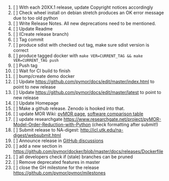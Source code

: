 
 1. [ ] With each 20XX.1 release, update Copyright notices accordingly
 1. [ ] Check wheel install on debian stretch produces an OK error message due to too old python
 1. [ ] Write Release Notes. All new deprecations need to be mentioned.
 1. [ ] Update Readme
 1. [ ] (Create release branch)
 1. [ ] Tag commit
 1. [ ] produce sdist with checked out tag, make sure sdist version is correct
 1. [ ] produce tagged docker with `make VER=CURRENT_TAG && make VER=CURRENT_TAG push`
 1. [ ] Push tag
 1. [ ] Wait for CI build to finish
 1. [ ] bump/create demo docker
 1. [ ] Update https://github.com/pymor/docs/edit/master/index.html to point to new release
 1. [ ] Update https://github.com/pymor/docs/edit/master/latest to point to new release
 1. [ ] Update Homepage
 1. [ ] Make a github release. Zenodo is hooked into that.
 1. [ ] update MOR Wiki:
        [pyMOR page](https://morwiki.mpi-magdeburg.mpg.de/morwiki/index.php/PyMOR),
        [software comparison table](https://morwiki.mpi-magdeburg.mpg.de/morwiki/index.php/Comparison_of_Software)
 1. [ ] update researchgate https://www.researchgate.net/project/pyMOR-Model-Order-Reduction-with-Python
        (check formatting after submit!)
 1. [ ] Submit release to NA-digest: http://icl.utk.edu/na-digest/websubmit.html
 1. [ ] Announce release in [GitHub discussions](https://github.com/pymor/pymor/discussions)
 1. [ ] add a new section in https://github.com/pymor/docker/blob/master/docs/releases/Dockerfile
 1. [ ] all developers check if (stale) branches can be pruned
 1. [ ] Remove deprecated features in master
 1. [ ] close the GH milestone for the release https://github.com/pymor/pymor/milestones

